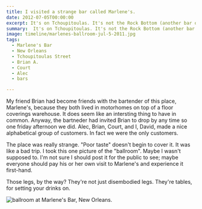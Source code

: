 ```yaml
---
title: I visited a strange bar called Marlene's.
date: 2012-07-05T00:00:00
excerpt: It's on Tchoupitoulas. It's not the Rock Bottom (another bar on Tchoupitoulas), but it's close.
summary:  It's on Tchoupitoulas. It's not the Rock Bottom (another bar on Tchoupitoulas), but it's close.
image: timeline/marlenes-ballroom-jul-5-2011.jpg
tags:
  - Marlene's Bar
  - New Orleans
  - Tchoupitoulas Street
  - Brian A.
  - Court
  - Alec
  - bars

---
```


My friend Brian had become friends with the bartender of this place, Marlene's, because they both lived in motorhomes on top of a floor coverings warehouse. It does seem like an intersting thing to have in common. Anyway, the bartneder had invited Brian to drop by any time so one friday afternoon we did. Alec, Brian, Court, and I, David, made a nice alphabetical group of customers. In fact we were the only customers.

The place was really strange. "Poor taste" doesn't begin to cover it. It was like a bad trip. I took this one picture of the "ballroom". Maybe I wasn't supposed to. I'm not sure I should post it for the public to see; maybe everyone should pay his or her own visit to Marlene's and experience it first-hand.

Those legs, by the way? They're not just disembodied legs. They're tables, for setting your drinks on.

![ballroom at Marlene's Bar, New Orleans.](/static/img/timeline/marlenes-ballroom-jul-5-2011.jpg)


  